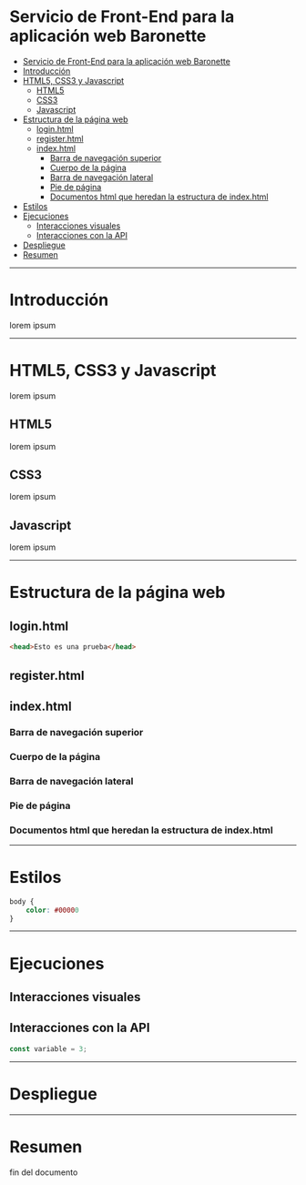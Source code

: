 # Servicio de Front-End para la aplicación web Baronette
- [Servicio de Front-End para la aplicación web Baronette](#servicio-de-front-end-para-la-aplicación-web-baronette)
- [Introducción](#introducción)
- [HTML5, CSS3 y Javascript](#html5-css3-y-javascript)
  - [HTML5](#html5)
  - [CSS3](#css3)
  - [Javascript](#javascript)
- [Estructura de la página web](#estructura-de-la-página-web)
  - [login.html](#loginhtml)
  - [register.html](#registerhtml)
  - [index.html](#indexhtml)
    - [Barra de navegación superior](#barra-de-navegación-superior)
    - [Cuerpo de la página](#cuerpo-de-la-página)
    - [Barra de navegación lateral](#barra-de-navegación-lateral)
    - [Pie de página](#pie-de-página)
    - [Documentos html que heredan la estructura de index.html](#documentos-html-que-heredan-la-estructura-de-indexhtml)
- [Estilos](#estilos)
- [Ejecuciones](#ejecuciones)
  - [Interacciones visuales](#interacciones-visuales)
  - [Interacciones con la API](#interacciones-con-la-api)
- [Despliegue](#despliegue)
- [Resumen](#resumen)

---
# Introducción
lorem ipsum

---
# HTML5, CSS3 y Javascript
lorem ipsum

## HTML5
lorem ipsum
## CSS3
lorem ipsum
## Javascript
lorem ipsum

---
# Estructura de la página web
## login.html
```html
<head>Esto es una prueba</head>
```
## register.html
## index.html
### Barra de navegación superior
### Cuerpo de la página
### Barra de navegación lateral
### Pie de página
### Documentos html que heredan la estructura de index.html

---
# Estilos
```css
body {
    color: #00000
}
```

---
# Ejecuciones
## Interacciones visuales
## Interacciones con la API
```javascript
const variable = 3;
```
---

# Despliegue

---

# Resumen
fin del documento